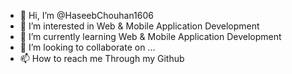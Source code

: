 - 👋 Hi, I’m @HaseebChouhan1606
- 👀 I’m interested in Web & Mobile Application Development 
- 🌱 I’m currently learning Web & Mobile Application Development
- 💞️ I’m looking to collaborate on ...
- 📫 How to reach me Through my Github

<!---
HaseebChouhan1606/HaseebChouhan1606 is a ✨ special ✨ repository because its `README.md` (this file) appears on your GitHub profile.
You can click the Preview link to take a look at your changes.
--->
